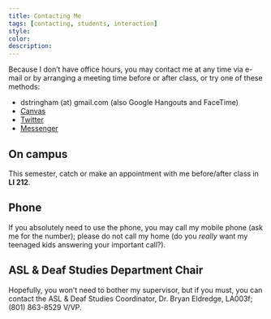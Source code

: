 ```yaml
---
title: Contacting Me
tags: [contacting, students, interaction]
style: 
color: 
description:
---
```


Because I don’t have office hours, you may contact me at any time via e-mail or by arranging a meeting time before or after class, or try one of these methods:

* dstringham (at) gmail.com (also Google Hangouts and FaceTime)
* [Canvas](https://uvu.instructure.com)
* [Twitter](http://twitter.com/stringd)
* [Messenger](https://www.messenger.com)

## On campus

This semester, catch or make an appointment with me before/after class in **LI 212**.

## Phone

If you absolutely need to use the phone, you may call my mobile phone (ask me for the number); please do not call my home (do you *really* want my teenaged kids answering your important call?).

## ASL & Deaf Studies Department Chair

Hopefully, you won’t need to bother my supervisor, but if you must, you can contact the ASL & Deaf Studies Coordinator, Dr. Bryan Eldredge, LA003f; (801) 863-8529 V/VP.